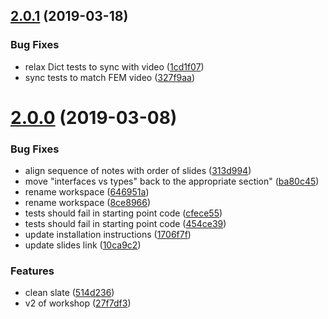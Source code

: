 ## [2.0.1](https://github.com/mike-works/typescript-fundamentals/compare/v2.0.0...v2.0.1) (2019-03-18)


### Bug Fixes

* relax Dict<T> tests to sync with video ([1cd1f07](https://github.com/mike-works/typescript-fundamentals/commit/1cd1f07))
* sync tests to match FEM video ([327f9aa](https://github.com/mike-works/typescript-fundamentals/commit/327f9aa))

# [2.0.0](https://github.com/mike-works/typescript-fundamentals/compare/v1.0.3...v2.0.0) (2019-03-08)

### Bug Fixes

- align sequence of notes with order of slides ([313d994](https://github.com/mike-works/typescript-fundamentals/commit/313d994))
- move "interfaces vs types" back to the appropriate section" ([ba80c45](https://github.com/mike-works/typescript-fundamentals/commit/ba80c45))
- rename workspace ([646951a](https://github.com/mike-works/typescript-fundamentals/commit/646951a))
- rename workspace ([8ce8966](https://github.com/mike-works/typescript-fundamentals/commit/8ce8966))
- tests should fail in starting point code ([cfece55](https://github.com/mike-works/typescript-fundamentals/commit/cfece55))
- tests should fail in starting point code ([454ce39](https://github.com/mike-works/typescript-fundamentals/commit/454ce39))
- update installation instructions ([1706f7f](https://github.com/mike-works/typescript-fundamentals/commit/1706f7f))
- update slides link ([10ca9c2](https://github.com/mike-works/typescript-fundamentals/commit/10ca9c2))

### Features

- clean slate ([514d236](https://github.com/mike-works/typescript-fundamentals/commit/514d236))
- v2 of workshop ([27f7df3](https://github.com/mike-works/typescript-fundamentals/commit/27f7df3))
